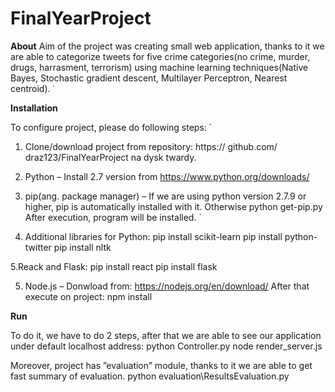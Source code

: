 # FinalYearProject

**About**
Aim of the project was creating small web application, thanks to it we are able to categorize tweets for five crime 
categories(no crime, murder, drugs, harrasment, terrorism) using machine learning techniques(Native Bayes, Stochastic 
gradient descent, Multilayer Perceptron, Nearest centroid).
  ̇

**Installation**

To configure project, please do following steps:  ́
1. Clone/download project from repository: https:// github.com/ draz123/FinalYearProject na dysk twardy.
2. Python – Install 2.7 version from  https://www.python.org/downloads/

3. pip(ang. package manager) – If we are using python version 2.7.9 or higher, pip is automatically installed with it.
Otherwise
python get-pip.py
After execution, program will be installed.  ́

4. Additional libraries for Python:
pip install scikit-learn
pip install python-twitter
pip install nltk

5.Reack and Flask:
pip install react
pip install flask

5. Node.js – Donwload from: https://nodejs.org/en/download/
After that execute on project:
npm install


**Run**

To do it, we have to do 2 steps, after that we are able to see our application under default localhost address:
python Controller.py
node render_server.js

Moreover, project has ”evaluation” module, thanks to it we are able to get fast summary of evaluation.
python evaluation\ResultsEvaluation.py

